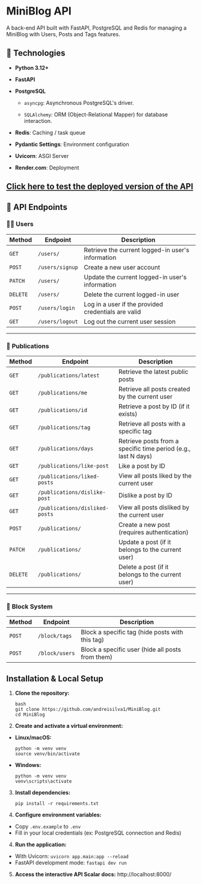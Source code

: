 # MiniBlog API

A back-end API built with FastAPI, PostgreSQL and Redis for managing a MiniBlog with Users, Posts and Tags features.


## 🚀 Technologies

* **Python 3.12+**

* **FastAPI**

* **PostgreSQL**

  * `asyncpg`: Asynchronous PostgreSQL's driver.

  * `SQLAlchemy`: ORM (Object-Relational Mapper) for database interaction.

* **Redis**: Caching / task queue

* **Pydantic Settings**:  Environment configuration

* **Uvicorn**: ASGI Server

* **Render.com**: Deployment


 [Click here to test the deployed version of the API](https://miniblog-ckhn.onrender.com)
---


## 📘 API Endpoints

### 🧑‍💼 **Users**

| **Method** | **Endpoint**        | **Description** |
|------------|---------------------|------------------|
| `GET`      | `/users/`           | Retrieve the current logged-in user's information |
| `POST`     | `/users/signup`     | Create a new user account |
| `PATCH`    | `/users/`           | Update the current logged-in user's information |
| `DELETE`   | `/users/`           | Delete the current logged-in user |
| `POST`     | `/users/login`      | Log in a user if the provided credentials are valid |
| `GET`      | `/users/logout`     | Log out the current user session |

---

### 📝 **Publications**

| **Method** | **Endpoint**                  | **Description** |
|------------|-------------------------------|------------------|
| `GET`      | `/publications/latest`        | Retrieve the latest public posts |
| `GET`      | `/publications/me`            | Retrieve all posts created by the current user |
| `GET`      | `/publications/id`            | Retrieve a post by ID (if it exists) |
| `GET`      | `/publications/tag`           | Retrieve all posts with a specific tag |
| `GET`      | `/publications/days`          | Retrieve posts from a specific time period (e.g., last N days) |
| `GET`      | `/publications/like-post`     | Like a post by ID |
| `GET`      | `/publications/liked-posts`   | View all posts liked by the current user |
| `GET`      | `/publications/dislike-post`  | Dislike a post by ID |
| `GET`      | `/publications/disliked-posts`| View all posts disliked by the current user |
| `POST`     | `/publications/`              | Create a new post (requires authentication) |
| `PATCH`    | `/publications/`              | Update a post (if it belongs to the current user) |
| `DELETE`   | `/publications/`              | Delete a post (if it belongs to the current user) |

---

### 🚫 **Block System**

| **Method** | **Endpoint**        | **Description** |
|------------|---------------------|------------------|
| `POST`     | `/block/tags`       | Block a specific tag (hide posts with this tag) |
| `POST`     | `/block/users`      | Block a specific user (hide all posts from them) |

## Installation & Local Setup

1. **Clone the repository:**
	```
	bash
	git clone https://github.com/andreisilva1/MiniBlog.git
	cd MiniBlog
	```
	
2. **Create and activate a virtual environment:** 
* **Linux/macOS:** 
	```
	python -m venv venv
	source venv/bin/activate
	```

* **Windows:**
	```
	python -m venv venv
	venv\scripts\activate
	```
  
 3. **Install dependencies:**
	```
	pip install -r requirements.txt
	```

3. **Configure environment variables:** 
* Copy `.env.example` to `.env`
 * Fill in your local credentials (ex: PostgreSQL connection and Redis)


4. **Run the application:**
 * With Uvicorn:  ``` uvicorn app.main:app --reload ``` 
 * FastAPI development mode: ``` fastapi dev run ``` 


5. **Access the interactive API Scalar docs:**
http://localhost:8000/
